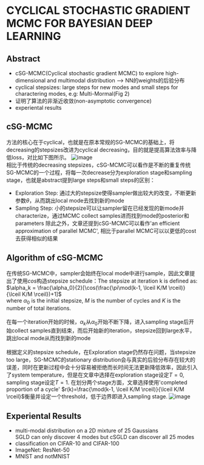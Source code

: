 # CYCLICAL STOCHASTIC GRADIENT MCMC FOR BAYESIAN DEEP LEARNING
## Abstract
- cSG-MCMC(Cyclical stochastic gradient MCMC) to explore high-dimensional and multimodal distribution --> NN的weights的后验分布
- cyclical stepsizes: large steps for new modes and small steps for charactering modes, e.g: Multi-Mormal(Fig 2)
- 证明了算法的非渐近收敛(non-asymptotic convergence)
- experiental results
## cSG-MCMC
方法的核心在于cyclical，也就是在原本常规的SG-MCMC的基础上，将decreasing的stepsizes改进为cyclical decreasing，目的就是提高算法效率与降低loss，对比如下图所示。
![image](https://user-images.githubusercontent.com/105667644/171495988-eb274e68-baab-4a90-9546-a2818b4719b0.png)\
相比于传统的decreasing stepsizes，cSG-MCMC可以看作是不断的重复传统SG-MCMC的一个过程，将每一次decrease分为exploration stage和sampling stage，也就是abstract提到large steps和small steps的区别：
- Exploration Step: 通过大的stepsize使得sampler做出较大的改变，不断更新参数$\theta$，从而跳出local mode去找到新的mode
- Sampling Step: 小的stepsize可以让sampler留在已经发现的新mode并characterize，通过MCMC collect samples进而找到mode的posterior和parameters
除此之外，文章还提到cSG-MCMC可以看作'an efficient approximation of parallel MCMC', 相比于parallel MCMC可以以更低的cost去获得相似的结果
## Algorithm of cSG-MCMC
在传统SG-MCMC中，sampler会始终在local mode中进行sample，因此文章提出了使用$cos$构造stepsize schedule：The stepsize at iteration k is defined as:\
$\alpha_k = \frac{\alpha_0}{2}[\cos(\frac{\pi\mod(k-1, \lceil K/M \rceil)}{\lceil K/M \rceil})+1]$\
where $\alpha_0$ is the initial stepsize, $M$ is the number of cycles and $K$ is the number of total iterations.\
\
在每一个iteration开始的时候，$\alpha_k$从$\alpha_0$开始不断下降，进入sampling stage后开始collect samples直到结束，而后开始新的iteration，stepsize回到large水平，跳出local mode从而找到新的mode\
\
根据定义的stepsize schedule，在Exploration stage仍然存在问题，当stepsize too large，SG-MCMC的stationary distribution会与真实的后验分布存在较大的误差，同时在更新过程中会十分容易被拒绝而长时间无法更新降低效率，因此引入了system temperature，但是在文章中选择在exploration stage设定$T=0$, sampling stage设定$T=1$. 在划分两个stage方面，文章选择使用'completed proportion of a cycle' $r(k)=\frac{\mod(k-1, \lceil K/M \rceil)}{\lceil K/M \rceil}$衡量并设定一个threshold，低于边界即进入sampling stage.
![image](https://user-images.githubusercontent.com/105667644/171493212-f7f73a45-d29c-4dc9-86c0-225e9361ff42.png)
## Experiental Results
- multi-modal distribution on a 2D mixture of 25 Gaussians\
SGLD can only discover 4 modes but cSGLD can discover all 25 modes
- classification on CIFAR-10 and CIFAR-100
- ImageNet: ResNet-50
- MNIST and notMNIST
